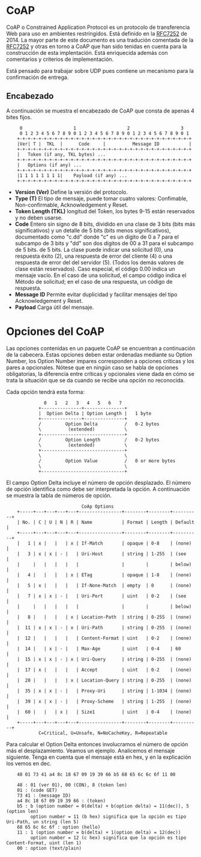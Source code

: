 # CoAP
CoAP o Constrained Application Protocol es un protocolo de transferencia Web para uso en ambientes restringidos. Está definido en la [RFC7252](https://datatracker.ietf.org/doc/html/rfc7252) de 2014. La mayor parte de este documento es una tradución comentada de la [RFC7252](https://datatracker.ietf.org/doc/html/rfc7252) y otras en torno a CoAP que han sido tenidas en cuenta para la construcción de esta implentación. Está enriquecida además con comentarios y criterios de implementación. 

Está pensado para trabajar sobre UDP pues contiene un mecanismo para la confirmación de entrega.

## Encabezado
A continuación se muestra el encabezado de CoAP que consta de apenas 4 bites fijos.

         0                   1                   2                   3
         0 1 2 3 4 5 6 7 8 9 0 1 2 3 4 5 6 7 8 9 0 1 2 3 4 5 6 7 8 9 0 1
        +-+-+-+-+-+-+-+-+-+-+-+-+-+-+-+-+-+-+-+-+-+-+-+-+-+-+-+-+-+-+-+-+
        |Ver| T |  TKL  |      Code     |          Message ID           |
        +-+-+-+-+-+-+-+-+-+-+-+-+-+-+-+-+-+-+-+-+-+-+-+-+-+-+-+-+-+-+-+-+
        |   Token (if any, TKL bytes) ...
        +-+-+-+-+-+-+-+-+-+-+-+-+-+-+-+-+-+-+-+-+-+-+-+-+-+-+-+-+-+-+-+-+
        |   Options (if any) ...
        +-+-+-+-+-+-+-+-+-+-+-+-+-+-+-+-+-+-+-+-+-+-+-+-+-+-+-+-+-+-+-+-+
        |1 1 1 1 1 1 1 1|    Payload (if any) ...
        +-+-+-+-+-+-+-+-+-+-+-+-+-+-+-+-+-+-+-+-+-+-+-+-+-+-+-+-+-+-+-+-+

- **Version (Ver)** Define la versión del protocolo.
- **Type (T)** El tipo de mensaje, puede tomar cuatro valores: Confimable, Non-confirmable, Acknowledgement y Reset.
- **Token Length (TKL)** longitud del Token, los bytes 9-15 están reservados y no deben usarse.
- **Code** Entero sin signo de 8 bits, dividido en una clase de 3 bits (bits más significativos) y un detalle de 5 bits (bits menos significativos), documentado como "c.dd" donde "c" es un dígito de 0 a 7 para el subcampo de 3 bits y "dd" son dos dígitos de 00 a 31 para el subcampo de 5 bits. de 5 bits. La clase puede indicar una solicitud (0), una respuesta éxito (2), una respuesta de error del cliente (4) o una respuesta de error del del servidor (5).  (Todos los demás valores de clase están reservados). Caso especial, el código 0.00 indica un mensaje vacío.  En el caso de una solicitud, el campo código indica el Método de solicitud; en el caso de una respuesta, un código de respuesta. 
- **Message ID** Permite evitar duplicidad y facilitar mensajes del tipo Acknowledgement y Reset.
- **Payload** Carga útil del mensaje.

# Opciones del CoAP
Las opciones contenidas en un paquete CoAP se encuentran a continuación de la cabecera. Estas opciones deben estar ordenadas mediante su Option Number, los Option Number impares corresponden a opciones críticas y los pares a opcionales. Nótese que en ningún caso se habla de opciones obligatorias, la diferencia entre críticas y opcionales viene dada en cómo se trata la situación que se da cuando se recibe una opción no reconocida.

Cada opción tendrá esta forma:

                  0   1   2   3   4   5   6   7
                +---------------+---------------+
                |  Option Delta | Option Length |   1 byte
                +---------------+---------------+
                /         Option Delta          /   0-2 bytes
                \          (extended)           \
                +-------------------------------+
                /         Option Length         /   0-2 bytes
                \          (extended)           \
                +-------------------------------+
                \                               \
                /         Option Value          /   0 or more bytes
                \                               \
                +-------------------------------+

El campo Option Delta incluye el número de opción desplazado. El número de opción identifica como debe ser interpretada la opción. A continuación se muestra la tabla de números de opción.


                                CoAp Options
        +-----+---+---+---+---+----------------+--------+--------+----------+
        | No. | C | U | N | R | Name           | Format | Length | Default  |
        +-----+---+---+---+---+----------------+--------+--------+----------+
        |   1 | x |   |   | x | If-Match       | opaque | 0-8    | (none)   |
        |   3 | x | x | - |   | Uri-Host       | string | 1-255  | (see     |
        |     |   |   |   |   |                |        |        | below)   |
        |   4 |   |   |   | x | ETag           | opaque | 1-8    | (none)   |
        |   5 | x |   |   |   | If-None-Match  | empty  | 0      | (none)   |
        |   7 | x | x | - |   | Uri-Port       | uint   | 0-2    | (see     |
        |     |   |   |   |   |                |        |        | below)   |
        |   8 |   |   |   | x | Location-Path  | string | 0-255  | (none)   |
        |  11 | x | x | - | x | Uri-Path       | string | 0-255  | (none)   |
        |  12 |   |   |   |   | Content-Format | uint   | 0-2    | (none)   |
        |  14 |   | x | - |   | Max-Age        | uint   | 0-4    | 60       |
        |  15 | x | x | - | x | Uri-Query      | string | 0-255  | (none)   |
        |  17 | x |   |   |   | Accept         | uint   | 0-2    | (none)   |
        |  20 |   |   |   | x | Location-Query | string | 0-255  | (none)   |
        |  35 | x | x | - |   | Proxy-Uri      | string | 1-1034 | (none)   |
        |  39 | x | x | - |   | Proxy-Scheme   | string | 1-255  | (none)   |
        |  60 |   |   | x |   | Size1          | uint   | 0-4    | (none)   |
        +-----+---+---+---+---+----------------+--------+--------+----------+
                C=Critical, U=Unsafe, N=NoCacheKey, R=Repeatable


Para calcular el Option Delta entonces involucramos el número de opción más el desplazamiento. Veamos un ejemplo.
Analicemos el mensaje siguiente. Tenga en cuenta que el mensaje está en hex, y en la explicación los vemos en dec.

        48 01 73 41 a4 8c 18 67 09 19 39 66 b5 68 65 6c 6c 6f 11 00

        48 : 01 (ver 01), 00 (CON), 8 (token len)
        01 : (code GET) 
        73 41 : (message ID)
        a4 8c 18 67 09 19 39 66 : (token)
        b5 : b (option number = 0(delta) + b(option delta) = 11(dec)), 5 (option len)
             option number = 11 (b hex) significa que la opción es tipo Uri-Path, un string (len 5)
        68 65 6c 6c 6f : option (hello)
        11 : 1 (option number = b(delta) + 1(option delta) = 12(dec))
             option number = 12 (c hex) significa que la opción es tipo Content-Format, uint (len 1)
        00 : option (text/plain)

